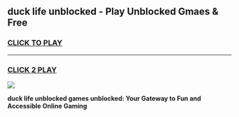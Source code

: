 
## duck life unblocked - Play Unblocked Gmaes & Free
<h3>
<a href="https://news.freeplayer.one?title=duck_life_unblocked&ref=16F">CLICK TO PLAY</a></h3>
<hr>

<h3>
<a href="https://news.freeplayer.one?title=duck_life_unblocked&ref=16F">CLICK 2 PLAY</a>
  
</h3>

<a href="https://news.freeplayer.one?title=duck_life_unblocked&ref=16F/"><img src="https://clearcache.store/games.png"></a>


**duck life unblocked games unblocked: Your Gateway to Fun and Accessible Online Gaming**
